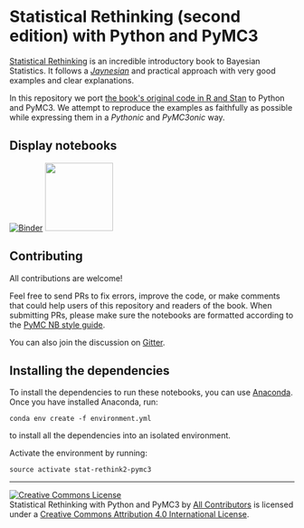 # Statistical Rethinking (second edition) with Python and PyMC3

[Statistical Rethinking](http://xcelab.net/rm/statistical-rethinking/) is an incredible introductory book to Bayesian Statistics. It follows a [_Jaynesian_](https://en.wikipedia.org/wiki/Edwin_Thompson_Jaynes) and practical approach with very good examples and clear explanations.

In this repository we port [the book's original code in R and Stan](https://github.com/rmcelreath/rethinking) to Python and PyMC3. We attempt to reproduce the examples as faithfully as possible while expressing them in a _Pythonic_ and _PyMC3onic_ way.

## Display notebooks
[![Binder](https://mybinder.org/badge.svg)](https://mybinder.org/v2/gh/pymc-devs/resources/master?filepath=Rethinking_2)
[<img src="http://nbviewer.jupyter.org/static/img/nav_logo.svg" width=120>](http://nbviewer.jupyter.org/github/pymc-devs/resources/blob/master/Rethinking_2)


## Contributing

All contributions are welcome!

Feel free to send PRs to fix errors, improve the code, or make comments that could help users of this repository and readers of the book. When submitting PRs, please make sure the notebooks are formatted according to the [PyMC NB style guide](https://github.com/pymc-devs/pymc3/wiki/PyMC's-Jupyter-Notebook-Style).

You can also join the discussion on [Gitter](https://gitter.im/Statistical-Rethinking-with-Python-and-PyMC3/Lobby).

## Installing the dependencies

To install the dependencies to run these notebooks, you can use [Anaconda](https://www.anaconda.com/products/individual#Downloads). Once you have installed Anaconda, run:

    conda env create -f environment.yml

to install all the dependencies into an isolated environment. 

Activate the environment by running:

    source activate stat-rethink2-pymc3

---

<a rel="license" href="http://creativecommons.org/licenses/by/4.0/"><img alt="Creative Commons License" style="border-width:0" src="https://i.creativecommons.org/l/by/4.0/88x31.png" /></a><br /><span>Statistical Rethinking with Python and PyMC3</span> by <a xmlns:cc="http://creativecommons.org/ns#" href="https://github.com/aloctavodia/Statistical-Rethinking-with-Python-and-PyMC3/graphs/contributors" property="cc:attributionName" rel="cc:attributionURL">All Contributors</a> is licensed under a <a rel="license" href="http://creativecommons.org/licenses/by/4.0/">Creative Commons Attribution 4.0 International License</a>.
